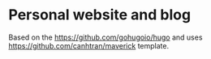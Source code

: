 # Personal website and blog

Based on the <https://github.com/gohugoio/hugo> and uses <https://github.com/canhtran/maverick> template.
